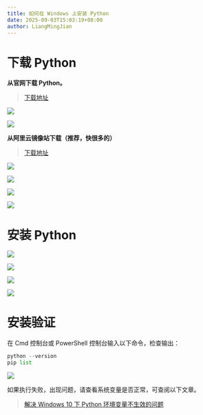 ```yaml
---
title: 如何在 Windows 上安装 Python
date: 2025-09-03T15:03:19+08:00
author: LiangMingJian
---
```


# 下载 Python

**从官网下载 Python。**

> [下载地址](https://www.python.org/downloads/)

![](_images/drawingbed/img/Pasted%20image%2020250903150744.png)

![](_images/drawingbed/img/Pasted%20image%2020250903150926.png)

**从阿里云镜像站下载（推荐，快很多的）**

> [下载地址](https://developer.aliyun.com/mirror/)

![](_images/drawingbed/img/Pasted%20image%2020250903151240.png)

![](_images/drawingbed/img/Pasted%20image%2020250903151313.png)

![](_images/drawingbed/img/Pasted%20image%2020250903151346.png)

![](_images/drawingbed/img/Pasted%20image%2020250903151832.png)

# 安装 Python

![](_images/drawingbed/img/Pasted%20image%2020250903152030.png)

![](_images/drawingbed/img/Pasted%20image%2020250903152501.png)

![](_images/drawingbed/img/Pasted%20image%2020250903153158.png)

![](_images/drawingbed/img/Pasted%20image%2020250903153328.png)

# 安装验证

在 Cmd 控制台或 PowerShell 控制台输入以下命令，检查输出：

```python
python --version
pip list
```

![](_images/drawingbed/img/Pasted%20image%2020250903153451.png)

如果执行失败，出现问题，请查看系统变量是否正常，可查阅以下文章。

> [ 解决 Windows 10 下 Python 环境变量不生效的问题 ](https://zhuanlan.zhihu.com/p/1929624158406435308)
